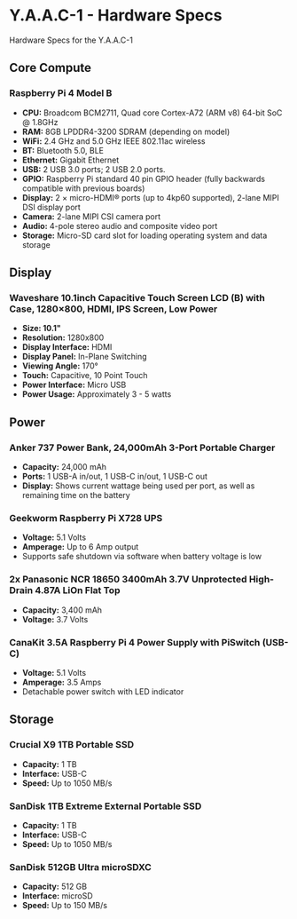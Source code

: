 <!-- ======================================== yaac1-specs.md Start ======================================== -->


<!-- ------------------------------ Intro Start ------------------------------ -->

# Y.A.A.C-1 - Hardware Specs

Hardware Specs for the Y.A.A.C-1

<!-- ------------------------------ Intro End ------------------------------ -->


<!-- ------------------------------ Core Compute Start ------------------------------ -->

## Core Compute

### Raspberry Pi 4 Model B

* **CPU:** Broadcom BCM2711, Quad core Cortex-A72 (ARM v8) 64-bit SoC @ 1.8GHz
* **RAM:** 8GB LPDDR4-3200 SDRAM (depending on model)
* **WiFi:** 2.4 GHz and 5.0 GHz IEEE 802.11ac wireless
* **BT:** Bluetooth 5.0, BLE
* **Ethernet:** Gigabit Ethernet
* **USB:** 2 USB 3.0 ports; 2 USB 2.0 ports.
* **GPIO:** Raspberry Pi standard 40 pin GPIO header (fully backwards compatible with previous boards)
* **Display:** 2 × micro-HDMI® ports (up to 4kp60 supported), 2-lane MIPI DSI display port
* **Camera:** 2-lane MIPI CSI camera port
* **Audio:** 4-pole stereo audio and composite video port
* **Storage:** Micro-SD card slot for loading operating system and data storage

<!-- ------------------------------ Core Compute End ------------------------------ -->


<!-- ------------------------------ Display Start ------------------------------ -->

## Display

### Waveshare 10.1inch Capacitive Touch Screen LCD (B) with Case, 1280×800, HDMI, IPS Screen, Low Power

* **Size: 10.1"**
* **Resolution:** 1280x800
* **Display Interface:** HDMI
* **Display Panel:** In-Plane Switching
* **Viewing Angle:** 170°
* **Touch:** Capacitive, 10 Point Touch
* **Power Interface:** Micro USB
* **Power Usage:** Approximately 3 - 5 watts

<!-- ------------------------------ Display End ------------------------------ -->


<!-- ------------------------------ Power Start ------------------------------ -->

## Power

### Anker 737 Power Bank, 24,000mAh 3-Port Portable Charger
* **Capacity:** 24,000 mAh
* **Ports:** 1 USB-A in/out, 1 USB-C in/out, 1 USB-C out
* **Display:** Shows current wattage being used per port, as well as remaining time on the battery

### Geekworm Raspberry Pi X728 UPS
* **Voltage:** 5.1 Volts
* **Amperage:** Up to 6 Amp output
* Supports safe shutdown via software when battery voltage is low

### 2x Panasonic NCR 18650 3400mAh 3.7V Unprotected High-Drain 4.87A LiOn Flat Top
* **Capacity:** 3,400 mAh
* **Voltage:** 3.7 Volts

### CanaKit 3.5A Raspberry Pi 4 Power Supply with PiSwitch (USB-C)
* **Voltage:** 5.1 Volts
* **Amperage:** 3.5 Amps
* Detachable power switch with LED indicator

<!-- ------------------------------ Power End ------------------------------ -->


<!-- ------------------------------ Storage Start ------------------------------ -->

## Storage

### Crucial X9 1TB Portable SSD
* **Capacity:** 1 TB
* **Interface:** USB-C
* **Speed:** Up to 1050 MB/s

### SanDisk 1TB Extreme External Portable SSD
* **Capacity:** 1 TB
* **Interface:** USB-C
* **Speed:** Up to 1050 MB/s

### SanDisk 512GB Ultra microSDXC
* **Capacity:** 512 GB
* **Interface:** microSD
* **Speed:** Up to 150 MB/s

<!-- ------------------------------ Storage End ------------------------------ -->


<!-- ------------------------------ Outro Start ------------------------------ -->

<!-- ------------------------------ Outro End ------------------------------ -->


<!-- ======================================== yaac1-specs.md End ======================================== -->
